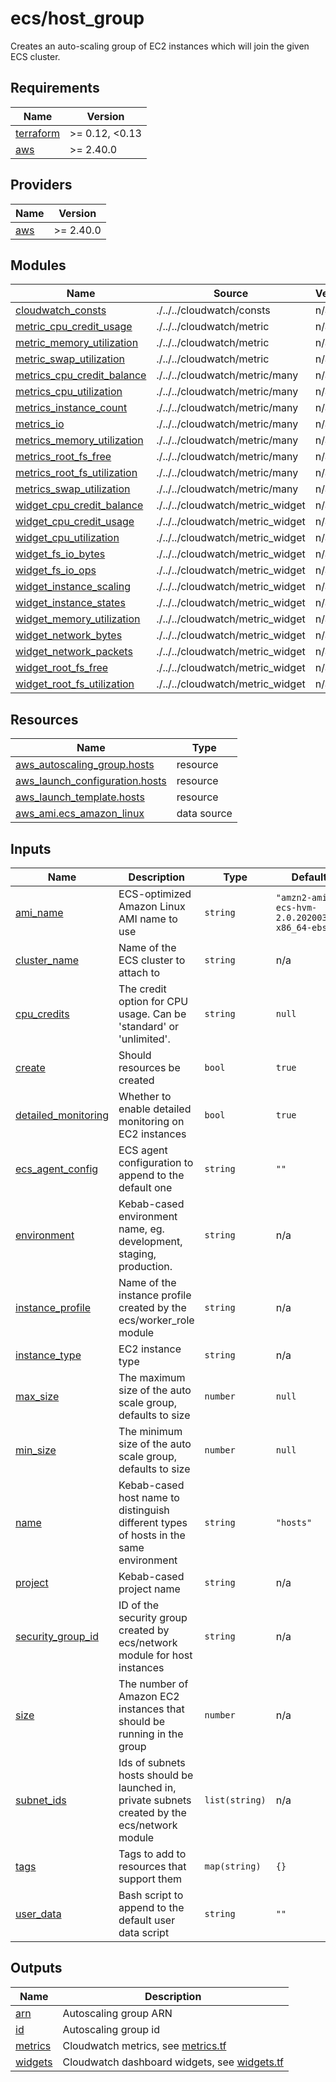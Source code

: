 # ecs/host_group

Creates an auto-scaling group of EC2 instances which will join the given ECS cluster.

<!-- BEGIN_TF_DOCS -->
## Requirements

| Name | Version |
|------|---------|
| <a name="requirement_terraform"></a> [terraform](#requirement\_terraform) | >= 0.12, <0.13 |
| <a name="requirement_aws"></a> [aws](#requirement\_aws) | >= 2.40.0 |

## Providers

| Name | Version |
|------|---------|
| <a name="provider_aws"></a> [aws](#provider\_aws) | >= 2.40.0 |

## Modules

| Name | Source | Version |
|------|--------|---------|
| <a name="module_cloudwatch_consts"></a> [cloudwatch\_consts](#module\_cloudwatch\_consts) | ./../../cloudwatch/consts | n/a |
| <a name="module_metric_cpu_credit_usage"></a> [metric\_cpu\_credit\_usage](#module\_metric\_cpu\_credit\_usage) | ./../../cloudwatch/metric | n/a |
| <a name="module_metric_memory_utilization"></a> [metric\_memory\_utilization](#module\_metric\_memory\_utilization) | ./../../cloudwatch/metric | n/a |
| <a name="module_metric_swap_utilization"></a> [metric\_swap\_utilization](#module\_metric\_swap\_utilization) | ./../../cloudwatch/metric | n/a |
| <a name="module_metrics_cpu_credit_balance"></a> [metrics\_cpu\_credit\_balance](#module\_metrics\_cpu\_credit\_balance) | ./../../cloudwatch/metric/many | n/a |
| <a name="module_metrics_cpu_utilization"></a> [metrics\_cpu\_utilization](#module\_metrics\_cpu\_utilization) | ./../../cloudwatch/metric/many | n/a |
| <a name="module_metrics_instance_count"></a> [metrics\_instance\_count](#module\_metrics\_instance\_count) | ./../../cloudwatch/metric/many | n/a |
| <a name="module_metrics_io"></a> [metrics\_io](#module\_metrics\_io) | ./../../cloudwatch/metric/many | n/a |
| <a name="module_metrics_memory_utilization"></a> [metrics\_memory\_utilization](#module\_metrics\_memory\_utilization) | ./../../cloudwatch/metric/many | n/a |
| <a name="module_metrics_root_fs_free"></a> [metrics\_root\_fs\_free](#module\_metrics\_root\_fs\_free) | ./../../cloudwatch/metric/many | n/a |
| <a name="module_metrics_root_fs_utilization"></a> [metrics\_root\_fs\_utilization](#module\_metrics\_root\_fs\_utilization) | ./../../cloudwatch/metric/many | n/a |
| <a name="module_metrics_swap_utilization"></a> [metrics\_swap\_utilization](#module\_metrics\_swap\_utilization) | ./../../cloudwatch/metric/many | n/a |
| <a name="module_widget_cpu_credit_balance"></a> [widget\_cpu\_credit\_balance](#module\_widget\_cpu\_credit\_balance) | ./../../cloudwatch/metric_widget | n/a |
| <a name="module_widget_cpu_credit_usage"></a> [widget\_cpu\_credit\_usage](#module\_widget\_cpu\_credit\_usage) | ./../../cloudwatch/metric_widget | n/a |
| <a name="module_widget_cpu_utilization"></a> [widget\_cpu\_utilization](#module\_widget\_cpu\_utilization) | ./../../cloudwatch/metric_widget | n/a |
| <a name="module_widget_fs_io_bytes"></a> [widget\_fs\_io\_bytes](#module\_widget\_fs\_io\_bytes) | ./../../cloudwatch/metric_widget | n/a |
| <a name="module_widget_fs_io_ops"></a> [widget\_fs\_io\_ops](#module\_widget\_fs\_io\_ops) | ./../../cloudwatch/metric_widget | n/a |
| <a name="module_widget_instance_scaling"></a> [widget\_instance\_scaling](#module\_widget\_instance\_scaling) | ./../../cloudwatch/metric_widget | n/a |
| <a name="module_widget_instance_states"></a> [widget\_instance\_states](#module\_widget\_instance\_states) | ./../../cloudwatch/metric_widget | n/a |
| <a name="module_widget_memory_utilization"></a> [widget\_memory\_utilization](#module\_widget\_memory\_utilization) | ./../../cloudwatch/metric_widget | n/a |
| <a name="module_widget_network_bytes"></a> [widget\_network\_bytes](#module\_widget\_network\_bytes) | ./../../cloudwatch/metric_widget | n/a |
| <a name="module_widget_network_packets"></a> [widget\_network\_packets](#module\_widget\_network\_packets) | ./../../cloudwatch/metric_widget | n/a |
| <a name="module_widget_root_fs_free"></a> [widget\_root\_fs\_free](#module\_widget\_root\_fs\_free) | ./../../cloudwatch/metric_widget | n/a |
| <a name="module_widget_root_fs_utilization"></a> [widget\_root\_fs\_utilization](#module\_widget\_root\_fs\_utilization) | ./../../cloudwatch/metric_widget | n/a |

## Resources

| Name | Type |
|------|------|
| [aws_autoscaling_group.hosts](https://registry.terraform.io/providers/hashicorp/aws/latest/docs/resources/autoscaling_group) | resource |
| [aws_launch_configuration.hosts](https://registry.terraform.io/providers/hashicorp/aws/latest/docs/resources/launch_configuration) | resource |
| [aws_launch_template.hosts](https://registry.terraform.io/providers/hashicorp/aws/latest/docs/resources/launch_template) | resource |
| [aws_ami.ecs_amazon_linux](https://registry.terraform.io/providers/hashicorp/aws/latest/docs/data-sources/ami) | data source |

## Inputs

| Name | Description | Type | Default | Required |
|------|-------------|------|---------|:--------:|
| <a name="input_ami_name"></a> [ami\_name](#input\_ami\_name) | ECS-optimized Amazon Linux AMI name to use | `string` | `"amzn2-ami-ecs-hvm-2.0.20200319-x86_64-ebs"` | no |
| <a name="input_cluster_name"></a> [cluster\_name](#input\_cluster\_name) | Name of the ECS cluster to attach to | `string` | n/a | yes |
| <a name="input_cpu_credits"></a> [cpu\_credits](#input\_cpu\_credits) | The credit option for CPU usage. Can be 'standard' or 'unlimited'. | `string` | `null` | no |
| <a name="input_create"></a> [create](#input\_create) | Should resources be created | `bool` | `true` | no |
| <a name="input_detailed_monitoring"></a> [detailed\_monitoring](#input\_detailed\_monitoring) | Whether to enable detailed monitoring on EC2 instances | `bool` | `true` | no |
| <a name="input_ecs_agent_config"></a> [ecs\_agent\_config](#input\_ecs\_agent\_config) | ECS agent configuration to append to the default one | `string` | `""` | no |
| <a name="input_environment"></a> [environment](#input\_environment) | Kebab-cased environment name, eg. development, staging, production. | `string` | n/a | yes |
| <a name="input_instance_profile"></a> [instance\_profile](#input\_instance\_profile) | Name of the instance profile created by the ecs/worker\_role module | `string` | n/a | yes |
| <a name="input_instance_type"></a> [instance\_type](#input\_instance\_type) | EC2 instance type | `string` | n/a | yes |
| <a name="input_max_size"></a> [max\_size](#input\_max\_size) | The maximum size of the auto scale group, defaults to size | `number` | `null` | no |
| <a name="input_min_size"></a> [min\_size](#input\_min\_size) | The minimum size of the auto scale group, defaults to size | `number` | `null` | no |
| <a name="input_name"></a> [name](#input\_name) | Kebab-cased host name to distinguish different types of hosts in the same environment | `string` | `"hosts"` | no |
| <a name="input_project"></a> [project](#input\_project) | Kebab-cased project name | `string` | n/a | yes |
| <a name="input_security_group_id"></a> [security\_group\_id](#input\_security\_group\_id) | ID of the security group created by ecs/network module for host instances | `string` | n/a | yes |
| <a name="input_size"></a> [size](#input\_size) | The number of Amazon EC2 instances that should be running in the group | `number` | n/a | yes |
| <a name="input_subnet_ids"></a> [subnet\_ids](#input\_subnet\_ids) | Ids of subnets hosts should be launched in, private subnets created by the ecs/network module | `list(string)` | n/a | yes |
| <a name="input_tags"></a> [tags](#input\_tags) | Tags to add to resources that support them | `map(string)` | `{}` | no |
| <a name="input_user_data"></a> [user\_data](#input\_user\_data) | Bash script to append to the default user data script | `string` | `""` | no |

## Outputs

| Name | Description |
|------|-------------|
| <a name="output_arn"></a> [arn](#output\_arn) | Autoscaling group ARN |
| <a name="output_id"></a> [id](#output\_id) | Autoscaling group id |
| <a name="output_metrics"></a> [metrics](#output\_metrics) | Cloudwatch metrics, see [metrics.tf](./metrics.tf) |
| <a name="output_widgets"></a> [widgets](#output\_widgets) | Cloudwatch dashboard widgets, see [widgets.tf](./widgets.tf) |
<!-- END_TF_DOCS -->
